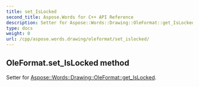 ```yaml
---
title: set_IsLocked
second_title: Aspose.Words for C++ API Reference
description: Setter for Aspose::Words::Drawing::OleFormat::get_IsLocked. 
type: docs
weight: 0
url: /cpp/aspose.words.drawing/oleformat/set_islocked/
---
```

## OleFormat.set_IsLocked method


Setter for [Aspose::Words::Drawing::OleFormat::get_IsLocked](./get_islocked/).

